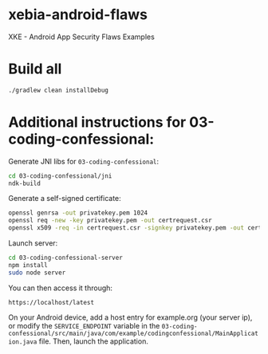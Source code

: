 xebia-android-flaws
===================

XKE - Android App Security Flaws Examples

# Build all

```bash
./gradlew clean installDebug
```

# Additional instructions for 03-coding-confessional:

Generate JNI libs for `03-coding-confessional`:

```bash
cd 03-coding-confessional/jni
ndk-build
```

Generate a self-signed certificate:

```bash
openssl genrsa -out privatekey.pem 1024
openssl req -new -key privatekey.pem -out certrequest.csr
openssl x509 -req -in certrequest.csr -signkey privatekey.pem -out certificate.pem -days 1024
```

Launch server:

```bash
cd 03-coding-confessional-server
npm install
sudo node server
```

You can then access it through:

```
https://localhost/latest
```

On your Android device, add a host entry for example.org (your server ip), or modify the `SERVICE_ENDPOINT` variable in the `03-coding-confessional/src/main/java/com/example/codingconfessional/MainApplication.java` file.
Then, launch the application.
